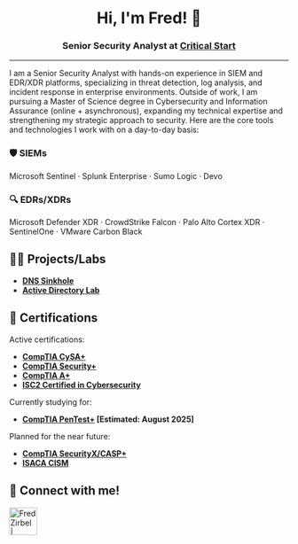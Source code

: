 <h1 align="center">Hi, I'm Fred! 👋</h1>
<h3 align="center">
  Senior Security Analyst at <a href="https://www.criticalstart.com/" target="_blank">Critical Start</a>
</h3>

---

I am a Senior Security Analyst with hands-on experience in SIEM and EDR/XDR platforms, specializing in threat detection, log analysis, and incident response in enterprise environments. Outside of work, I am pursuing a Master of Science degree in Cybersecurity and Information Assurance (online + asynchronous), expanding my technical expertise and strengthening my strategic approach to security. Here are the core tools and technologies I work with on a day-to-day basis:


### 🛡️ SIEMs 
Microsoft Sentinel · Splunk Enterprise · Sumo Logic · Devo

### 🔍 EDRs/XDRs 
Microsoft Defender XDR · CrowdStrike Falcon · Palo Alto Cortex XDR · SentinelOne · VMware Carbon Black


<h2>👨‍💻 Projects/Labs </h2>

- <b>[DNS Sinkhole](https://github.com/fredzirbel/DNS-Sinkhole)</b>
- <b>[Active Directory Lab](https://tryhackme.com/r/room/winadbasics)</b>

<h2> 📜 Certifications </h2>

Active certifications:
- <b>[CompTIA CySA+](https://www.credly.com/badges/169e383d-80ba-4a0a-b12b-b1cf447bac8e)</b>
- <b>[CompTIA Security+](https://www.credly.com/badges/9283e8db-5d15-40a4-af14-5b44b5fcc42c)</b>
- <b>[CompTIA A+](https://www.credly.com/badges/c183d3cb-6f71-4313-abfd-2bae18629f53)</b>
- <b>[ISC2 Certified in Cybersecurity](https://www.credly.com/badges/bca3d97b-0a51-4905-9804-8aa872f78404/public_url)</b>

Currently studying for:
- <b>[CompTIA PenTest+](https://www.comptia.org/en-us/certifications/pentest/v3/) [Estimated: August 2025]</b>

Planned for the near future:
- <b>[CompTIA SecurityX/CASP+](https://www.comptia.org/en-us/certifications/securityx/)</b>
- <b>[ISACA CISM](https://www.isaca.org/credentialing/cism)</b>


<h2> 🤳 Connect with me! </h2>

[<img align="left" alt="FredZirbel | LinkedIn" width="50px" src="https://static.vecteezy.com/system/resources/previews/018/930/587/original/linkedin-logo-linkedin-icon-transparent-free-png.png" />][linkedin]

[linkedin]: https://linkedin.com/in/fredzirbel
